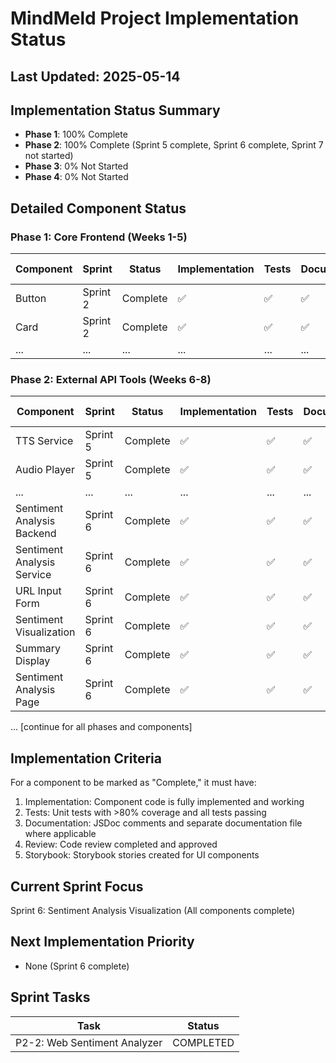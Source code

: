 # MindMeld Project Implementation Status

## Last Updated: 2025-05-14

## Implementation Status Summary
- **Phase 1**: 100% Complete
- **Phase 2**: 100% Complete (Sprint 5 complete, Sprint 6 complete, Sprint 7 not started)
- **Phase 3**: 0% Not Started
- **Phase 4**: 0% Not Started

## Detailed Component Status

### Phase 1: Core Frontend (Weeks 1-5)

| Component | Sprint | Status | Implementation | Tests | Documentation | File Path | Last Updated |
|-----------|--------|--------|----------------|-------|---------------|-----------|-------------|
| Button | Sprint 2 | Complete | ✅ | ✅ | ✅ | src/components/ui/atoms/Button.tsx | 2025-05-08 |
| Card | Sprint 2 | Complete | ✅ | ✅ | ✅ | src/components/ui/molecules/Card.tsx | 2025-05-10 |
| ... | ... | ... | ... | ... | ... | ... | ... |

### Phase 2: External API Tools (Weeks 6-8)

| Component | Sprint | Status | Implementation | Tests | Documentation | File Path | Last Updated |
|-----------|--------|--------|----------------|-------|---------------|-----------|-------------|
| TTS Service | Sprint 5 | Complete | ✅ | ✅ | ✅ | src/services/ttsService.ts | 2025-05-13 |
| Audio Player | Sprint 5 | Complete | ✅ | ✅ | ✅ | src/components/ui/molecules/AudioPlayer/AudioPlayer.tsx | 2025-05-13 |
| ... | ... | ... | ... | ... | ... | ... | ... |
| Sentiment Analysis Backend | Sprint 6 | Complete | ✅ | ✅ | ✅ | backend/services/sentimentAnalyzer.ts | 2025-05-14 |
| Sentiment Analysis Service | Sprint 6 | Complete | ✅ | ✅ | ✅ | src/services/sentimentAnalysisService.ts | 2025-05-14 |
| URL Input Form | Sprint 6 | Complete | ✅ | ✅ | ✅ | src/components/forms/UrlInputForm.tsx | 2025-05-14 |
| Sentiment Visualization | Sprint 6 | Complete | ✅ | ✅ | ✅ | src/components/ui/organisms/SentimentVisualization/SentimentVisualization.tsx | 2025-05-14 |
| Summary Display | Sprint 6 | Complete | ✅ | ✅ | ✅ | src/components/ui/organisms/SentimentSummaryDisplay/SentimentSummaryDisplay.tsx | 2025-05-14 |
| Sentiment Analysis Page | Sprint 6 | Complete | ✅ | ✅ | ✅ | frontend/pages/sentiment-analysis.tsx | 2025-05-14 |

... [continue for all phases and components]

## Implementation Criteria

For a component to be marked as "Complete," it must have:
1. Implementation: Component code is fully implemented and working
2. Tests: Unit tests with >80% coverage and all tests passing
3. Documentation: JSDoc comments and separate documentation file where applicable
4. Review: Code review completed and approved
5. Storybook: Storybook stories created for UI components

## Current Sprint Focus
Sprint 6: Sentiment Analysis Visualization (All components complete)

## Next Implementation Priority
- None (Sprint 6 complete)

## Sprint Tasks
| Task | Status |
|------|--------|
| P2-2: Web Sentiment Analyzer | COMPLETED |
